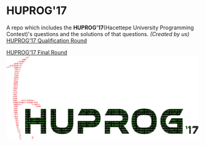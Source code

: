 # HUPROG'17
A repo which includes the **HUPROG'17**(Hacettepe University Programming Contest)'s questions and the solutions of that questions.
*(Created by us)*
[HUPROG'17 Qualification Round](https://www.hackerrank.com/huprog17-oneleme)

[HUPROG'17 Final Round](https://www.hackerrank.com/huprog17-final)
![HUPROG LOGO](/logo.png)
